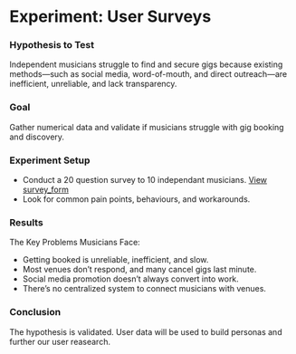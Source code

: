 # Experiment: User Surveys

### Hypothesis to Test
Independent musicians struggle to find and secure gigs because existing methods—such as social media, word-of-mouth, and direct outreach—are inefficient, unreliable, and lack transparency.

### Goal
Gather numerical data and validate if musicians struggle with gig booking and discovery.

### Experiment Setup
- Conduct a 20 question survey to 10 independant musicians. [View survey_form](.../docs/user_research/surveys/survey_form.md)
- Look for common pain points, behaviours, and workarounds.

### Results
The Key Problems Musicians Face:
- Getting booked is unreliable, inefficient, and slow.
- Most venues don’t respond, and many cancel gigs last minute.
- Social media promotion doesn’t always convert into work.
- There’s no centralized system to connect musicians with venues.

### Conclusion
The hypothesis is validated. User data will be used to build personas and further our user reasearch.

